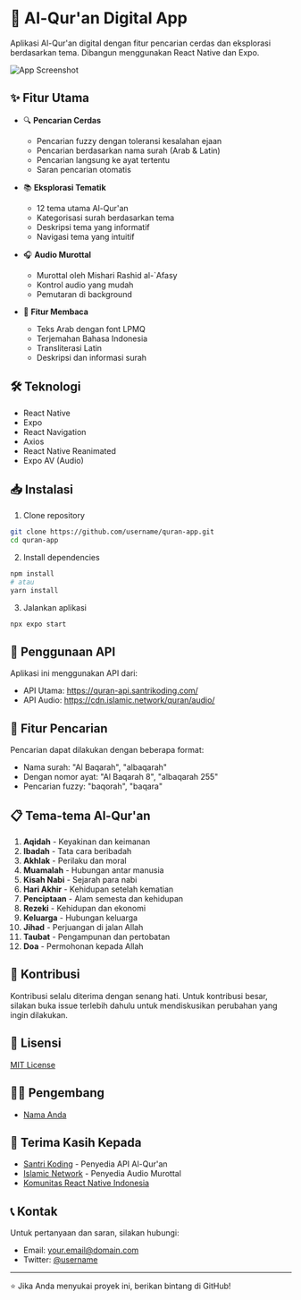 # 📱 Al-Qur'an Digital App

Aplikasi Al-Qur'an digital dengan fitur pencarian cerdas dan eksplorasi berdasarkan tema. Dibangun menggunakan React Native dan Expo.

![App Screenshot](screenshot.png)

## ✨ Fitur Utama

- 🔍 **Pencarian Cerdas**
  - Pencarian fuzzy dengan toleransi kesalahan ejaan
  - Pencarian berdasarkan nama surah (Arab & Latin)
  - Pencarian langsung ke ayat tertentu
  - Saran pencarian otomatis

- 📚 **Eksplorasi Tematik**
  - 12 tema utama Al-Qur'an
  - Kategorisasi surah berdasarkan tema
  - Deskripsi tema yang informatif
  - Navigasi tema yang intuitif

- 🎧 **Audio Murottal**
  - Murottal oleh Mishari Rashid al-`Afasy
  - Kontrol audio yang mudah
  - Pemutaran di background

- 📖 **Fitur Membaca**
  - Teks Arab dengan font LPMQ
  - Terjemahan Bahasa Indonesia
  - Transliterasi Latin
  - Deskripsi dan informasi surah

## 🛠️ Teknologi

- React Native
- Expo
- React Navigation
- Axios
- React Native Reanimated
- Expo AV (Audio)

## 📥 Instalasi

1. Clone repository
```bash
git clone https://github.com/username/quran-app.git
cd quran-app
```

2. Install dependencies
```bash
npm install
# atau
yarn install
```

3. Jalankan aplikasi
```bash
npx expo start
```

## 🔧 Penggunaan API

Aplikasi ini menggunakan API dari:
- API Utama: https://quran-api.santrikoding.com/
- API Audio: https://cdn.islamic.network/quran/audio/

## 🎯 Fitur Pencarian

Pencarian dapat dilakukan dengan beberapa format:
- Nama surah: "Al Baqarah", "albaqarah"
- Dengan nomor ayat: "Al Baqarah 8", "albaqarah 255"
- Pencarian fuzzy: "baqorah", "baqara"

## 📋 Tema-tema Al-Qur'an

1. **Aqidah** - Keyakinan dan keimanan
2. **Ibadah** - Tata cara beribadah
3. **Akhlak** - Perilaku dan moral
4. **Muamalah** - Hubungan antar manusia
5. **Kisah Nabi** - Sejarah para nabi
6. **Hari Akhir** - Kehidupan setelah kematian
7. **Penciptaan** - Alam semesta dan kehidupan
8. **Rezeki** - Kehidupan dan ekonomi
9. **Keluarga** - Hubungan keluarga
10. **Jihad** - Perjuangan di jalan Allah
11. **Taubat** - Pengampunan dan pertobatan
12. **Doa** - Permohonan kepada Allah

## 🤝 Kontribusi

Kontribusi selalu diterima dengan senang hati. Untuk kontribusi besar, silakan buka issue terlebih dahulu untuk mendiskusikan perubahan yang ingin dilakukan.

## 📝 Lisensi

[MIT License](LICENSE)

## 👨‍💻 Pengembang

- [Nama Anda](https://github.com/username)

## 🙏 Terima Kasih Kepada

- [Santri Koding](https://santrikoding.com/) - Penyedia API Al-Qur'an
- [Islamic Network](https://islamic.network/) - Penyedia Audio Murottal
- [Komunitas React Native Indonesia](https://react.id/)

## 📞 Kontak

Untuk pertanyaan dan saran, silakan hubungi:
- Email: your.email@domain.com
- Twitter: [@username](https://twitter.com/username)

---

⭐️ Jika Anda menyukai proyek ini, berikan bintang di GitHub! 